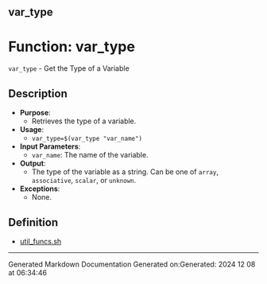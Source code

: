 ## var_type
# Function: var_type
`var_type` - Get the Type of a Variable
## Description
- **Purpose**:
  - Retrieves the type of a variable.
- **Usage**: 
  - `var_type=$(var_type "var_name")`
- **Input Parameters**: 
  - `var_name`: The name of the variable.
- **Output**: 
  - The type of the variable as a string. Can be one of `array`, `associative`, `scalar`, or `unknown`.
- **Exceptions**: 
  - None.
## Definition
* [util_funcs.sh](/docs/shdoc/bin/shinclude/util_funcs_sh.md)

---
Generated Markdown Documentation
Generated on:Generated: 2024 12 08 at 06:34:46
